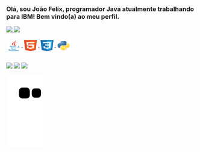 ### Olá, sou João Felix, programador Java atualmente trabalhando para IBM! Bem vindo(a) ao meu perfil. 
<div align="left">
  <a href="https://github.com/JoaoFXs">
  <img height="180em" src="https://github-readme-stats.vercel.app/api?username=JoaoFXs&show_icons=true&theme=ocean_dark&include_all_commits=true&count_private=true"/>
  <img height="141em" src="https://github-readme-stats.vercel.app/api/top-langs/?username=JoaoFXs&layout=compact&langs_count=7&theme=ocean_dark"/>
</div>
 
  <div style="display: inline_block"><br>

  <img align="center" alt="Joao-Java" height="30" width="40" src="https://raw.githubusercontent.com/devicons/devicon/master/icons/java/java-original.svg">
  <img align="center" alt="Joao-HTML" height="30" width="40" src="https://raw.githubusercontent.com/devicons/devicon/master/icons/html5/html5-original.svg">
  <img align="center" alt="Joao-CSS" height="30" width="40" src="https://raw.githubusercontent.com/devicons/devicon/master/icons/css3/css3-original.svg">
  <img align="center" alt="Joao-Python" height="30" width="40" src="https://raw.githubusercontent.com/devicons/devicon/master/icons/python/python-original.svg">
    
</div>
  
  ##
<div> 

  <a href="https://www.instagram.com/jfelixy/" target="_blank"><img src="https://img.shields.io/badge/-Instagram-%23E4405F?style=for-the-badge&logo=instagram&logoColor=white" target="_blank"></a>
  <a href = "mailto:jovibfel@gmail.com"><img src="https://img.shields.io/badge/-Gmail-%23333?style=for-the-badge&logo=gmail&logoColor=white" target="_blank"></a>
  <a href="https://www.linkedin.com/in/jo%C3%A3o-victor-felix-borges-096a851a8/" target="_blank"><img src="https://img.shields.io/badge/-LinkedIn-%230077B5?style=for-the-badge&logo=linkedin&logoColor=white" target="_blank"></a> 
 
  ![Snake animation](https://github.com/rafaballerini/rafaballerini/blob/output/github-contribution-grid-snake.svg)
 
</div>

  
